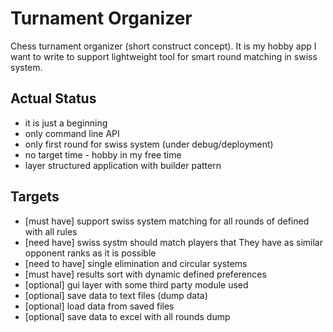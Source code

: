 # Turnament Organizer
Chess turnament organizer (short construct concept). It is my hobby app I want to write to support lightweight tool for smart round matching in swiss system.

## Actual Status
- it is just a beginning
- only command line API
- only first round for swiss system (under debug/deployment)
- no target time - hobby in my free time
- layer structured application with builder pattern

## Targets
- [must have] support swiss system matching for all rounds of defined with all rules
- [need have] swiss systm should match players that They have as similar opponent ranks as it is possible
- [need to have] single elimination and circular systems
- [must have] results sort with dynamic defined preferences
- [optional] gui layer with some third party module used
- [optional] save data to text files (dump data)
- [optional] load data from saved files
- [optional] save data to excel with all rounds dump
